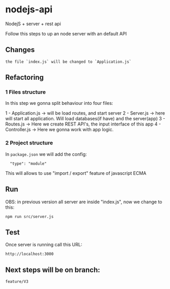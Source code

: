 # nodejs-api
NodejS + server + rest api

Follow this steps to up an node server with an default API

## Changes

```
the file `index.js` will be changed to `Application.js`   
```

## Refactoring

### 1 Files structure

In this step we gonna split behaviour into four files:

1 - Application.js -> will be load routes, and start server
2 - Server.js -> here will start all application. Will load databases(if have) and the server(app)
3 - Routes.js -> Here we create REST API's, the input interface of this app
4 - Controller.js -> Here we gonna work with app logic.

### 2 Project structure
In `package.json` we will add the config:
```
  "type": "module"
```

This will allows to use "import / export" feature of javascript ECMA

## Run
OBS: in previous version all server are inside "index.js", now we change to this:

```
npm run src/server.js
```

## Test

Once server is running call this URL:
```
http://localhost:3000
```


## Next steps will be on branch:
```
feature/V3
```
